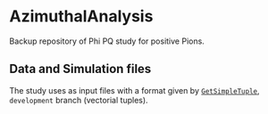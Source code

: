 # AzimuthalAnalysis

Backup repository of Phi PQ study for positive Pions.

## Data and Simulation files
The study uses as input files with a format given by [`GetSimpleTuple`](https://github.com/utfsm-eg2-data-analysis/GetSimpleTuple/tree/csanmart/analysis-pion-phipq), `development` branch (vectorial tuples).
